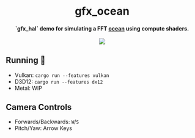 <h1 align="center">
    gfx_ocean
    <br>
</h1>

<h4 align="center">
`gfx_hal` demo for simulating a FFT <a href="https://i.imgur.com/AQIxWod.mp4">ocean</a> using compute shaders.
<br><br>
<img src="https://i.imgur.com/H28o5rP.png">
</h4>

## Running :ocean:

- Vulkan: `cargo run --features vulkan`
- D3D12: `cargo run --features dx12`
- Metal: WIP

## Camera Controls
- Forwards/Backwards: `W`/`S`
- Pitch/Yaw: Arrow Keys
